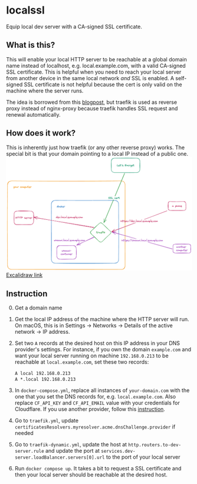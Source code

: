 # localssl
Equip local dev server with a CA-signed SSL certificate.

## What is this?

This will enable your local HTTP server to be reachable at a global domain name instead of localhost, e.g. local.example.com, with a valid CA-signed SSL certificate. This is helpful when you need to reach your local server from another device in the same local network _and_ SSL is enabled. A self-signed SSL certificate is not helpful because the cert is only valid on the machine where the server runs.

The idea is borrowed from this [blogpost](https://www.codinginfinity.me/posts/reverse-proxy-yourself-to-localhost-with-ssltls/), but traefik is used as reverse proxy instead of nginx-proxy because traefik handles SSL request and renewal automatically.

## How does it work?
This is inherently just how traefik (or any other reverse proxy) works. The special bit is that your domain pointing to a local IP instead of a public one.
![alt text](localssl.png "How it works")
[Excalidraw link](https://excalidraw.com/#room=0004f701271058fc002c,fIer3-ufnBMPaIoU_b6fwQ)

## Instruction

0. Get a domain name
1. Get the local IP address of the machine where the HTTP server will run. On macOS, this is in Settings -> Networks -> Details of the active network -> IP address.
2. Set two `A` records at the desired host on this IP address in your DNS provider's settings. For instance, if you own the domain `example.com` and want your local server running on machine `192.168.0.213` to be reachable at `local.example.com`, set these two records:
    ```
    A local 192.168.0.213
    A *.local 192.168.0.213
    ```

3. In `docker-compose.yml`, replace all instances of `your-domain.com` with the one that you set the DNS records for, e.g. `local.example.com`. Also replace `CF_API_KEY` and `CF_API_EMAIL` value with your credentials for Cloudflare. If you use another provider, follow this [instruction](https://doc.traefik.io/traefik/https/acme/#providers).

4. Go to `traefik.yml`, update `certificatesResolvers.myresolver.acme.dnsChallenge.provider` if needed
5. Go to `traefik-dynamic.yml`, update the host at `http.routers.to-dev-server.rule` and update the port at `services.dev-server.loadBalancer.servers[0].url` to the port of your local server
6. Run `docker compose up`. It takes a bit to request a SSL certificate and then your local server should be reachable at the desired host.